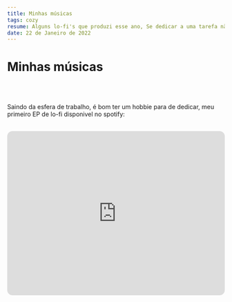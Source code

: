 ```yaml
---
title: Minhas músicas
tags: cozy
resume: Alguns lo-fi's que produzi esse ano, Se dedicar a uma tarefa não remunerada, também é muito importante
date: 22 de Janeiro de 2022
---
```


<h1>Minhas músicas</h1><br><br>

Saindo da esfera de trabalho, é bom ter um hobbie para de dedicar,
meu primeiro EP de lo-fi disponivel no spotify:<br><br>
<iframe style="border-radius:12px" src="https://open.spotify.com/embed/album/6BFeIsMZ4zcuGbs5cugxLM?utm_source=generator&theme=0" width="100%" height="380" frameBorder="0" allowfullscreen="" allow="autoplay; clipboard-write; encrypted-media; fullscreen; picture-in-picture" loading="lazy"></iframe>
